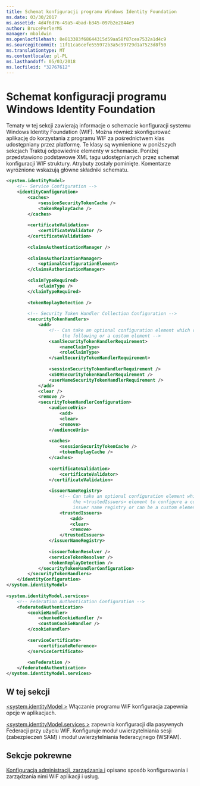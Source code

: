```yaml
---
title: Schemat konfiguracji programu Windows Identity Foundation
ms.date: 03/30/2017
ms.assetid: 4d4f6d76-49a5-4bad-b345-097b2e2844e9
author: BrucePerlerMS
manager: mbaldwin
ms.openlocfilehash: 8e813383f68644315d59aa58f87cea7532a1d4c9
ms.sourcegitcommit: 11f11ca6cefe555972b3a5c99729d1a7523d8f50
ms.translationtype: MT
ms.contentlocale: pl-PL
ms.lasthandoff: 05/03/2018
ms.locfileid: "32767612"
---
```

# <a name="windows-identity-foundation-configuration-schema"></a>Schemat konfiguracji programu Windows Identity Foundation
Tematy w tej sekcji zawierają informacje o schemacie konfiguracji systemu Windows Identity Foundation (WIF). Można również skonfigurować aplikację do korzystania z programu WIF za pośrednictwem klas udostępniany przez platformę. Te klasy są wymienione w poniższych sekcjach Traktuj odpowiednie elementy w schemacie. Poniżej przedstawiono podstawowe XML tagu udostępnianych przez schemat konfiguracji WIF struktury. Atrybuty zostały pominięte. Komentarze wyróżnione wskazują główne składniki schematu.  
  
```xml  
<system.identityModel>  
    <!-- Service Configuration -->  
    <identityConfiguration>  
        <caches>  
            <sessionSecurityTokenCache />  
            <tokenReplayCache />  
        </caches>  
  
        <certificateValidation>  
            <certificateValidator />   
        </certificateValidation>  
  
        <claimsAuthenticationManager />  
  
        <claimsAuthorizationManager>  
            <optionalConfigurationElement>  
        </claimsAuthorizationManager>  
  
        <claimTypeRequired>  
            <claimType />   
        </claimTypeRequired>  
  
        <tokenReplayDetection />  
  
        <!-- Security Token Handler Collection Configuration -->  
        <securityTokenHandlers>  
            <add>  
                <!-- Can take an optional configuration element which can be one of  
                     the following or a custom element -->  
                <samlSecurityTokenHandlerRequirement>  
                    <nameClaimType>  
                    <roleClaimType>   
                </samlSecurityTokenHandlerRequirement>  
  
                <sessionSecurityTokenHandlerRequirement />  
                <x509SecurityTokenHandlerRequirement />  
                <userNameSecurityTokenHandlerRequirement />  
            </add>  
            <clear />  
            <remove />  
            <securityTokenHandlerConfiguration>  
                <audienceUris>  
                    <add>  
                    <clear>  
                    <remove>  
                </audienceUris>  
  
                <caches>  
                    <sessionSecurityTokenCache />  
                    <tokenReplayCache />  
                </caches>  
  
                <certificateValidation>  
                    <certificateValidator>   
                </certificateValidation>  
  
                <issuerNameRegistry>  
                    <!-- Can take an optional configuration element which can be   
                         the <trustedIssuers> element to configure a configuration-based  
                         issuer name registry or can be a custom element -->  
                    <trustedIssuers>  
                        <add>  
                        <clear>  
                        <remove>  
                    </trustedIssuers>  
                </issuerNameRegistry>  
  
                <issuerTokenResolver />  
                <serviceTokenResolver />  
                <tokenReplayDetection />  
            </securityTokenHandlerConfiguration>  
        </securityTokenHandlers>  
    </identityConfiguration>  
</system.identityModel>  
  
<system.identityModel.services>  
    <!-- Federation Authentication Configuration -->  
    <federatedAuthentication>  
        <cookieHandler>  
            <chunkedCookieHandler />  
            <customCookieHandler />  
        </cookieHandler>  
  
        <serviceCertificate>  
            <certificateReference>  
        </serviceCertificate>  
  
        <wsFederation />  
    </federatedAuthentication>  
</system.identityModel.services>  
```  
  
## <a name="in-this-section"></a>W tej sekcji  
 [\<system.identityModel >](../../../../../docs/framework/configure-apps/file-schema/windows-identity-foundation/system-identitymodel.md) Włączanie programu WIF konfiguracja zapewnia opcje w aplikacjach.  
  
 [\<system.identityModel.services >](../../../../../docs/framework/configure-apps/file-schema/windows-identity-foundation/system-identitymodel-services.md) zapewnia konfiguracji dla pasywnych Federacji przy użyciu WIF. Konfiguruje moduł uwierzytelniania sesji (zabezpieczeń SAM) i moduł uwierzytelniania federacyjnego (WSFAM).  
  
## <a name="related-sections"></a>Sekcje pokrewne  
 [Konfiguracja administracji, zarządzania i](http://msdn.microsoft.com/library/1e03c389-de2c-4096-aaff-86b087e1bea0) opisano sposób konfigurowania i zarządzania nimi WIF aplikacji i usług.
